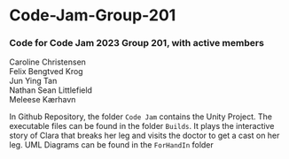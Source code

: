 # Code-Jam-Group-201

### Code for Code Jam 2023 Group 201, with active members  
  Caroline Christensen  
  Felix Bengtved Krog  
  Jun Ying Tan  
  Nathan Sean Littlefield   
  Meleese Kærhavn
  
  In Github Repository, the folder ``Code Jam`` contains the Unity Project. The executable files can be found in the folder ``Builds``. It plays the interactive story of Clara that breaks her leg and visits the doctor to get a cast on her leg. 
  UML Diagrams can be found in the ``ForHandIn`` folder
 
  
  
  
  
